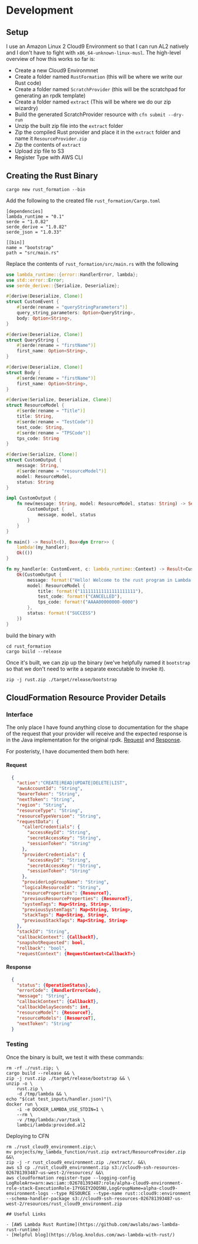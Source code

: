 # Development

## Setup

I use an Amazon Linux 2 Cloud9 Environment so that I can run AL2 natively and I don't have to fight
with `x86_64-unknown-linux-musl`. The high-level overview of how this works so far is:

- Create a new Cloud9 Environmnet
- Create a folder named `RustFormation` (this will be where we write our Rust code)
- Create a folder named `ScratchProvider` (this will be the scratchpad for generating an rpdk template)
- Create a folder named `extract` (This will be where we do our zip wizardry)
- Build the generated ScratchProvider resource with `cfn submit --dry-run`
- Unzip the built zip file into the `extract` folder
- Zip the compiled Rust provider and place it in the `extract` folder and name it `ResourceProvider.zip`
- Zip the contents of `extract`
- Upload zip file to S3
- Register Type with AWS CLI

## Creating the Rust Binary

```
cargo new rust_formation --bin
```

Add the following to the created file `rust_formation/Cargo.toml`

```
[dependencies]
lambda_runtime = "0.1"
serde = "1.0.82"
serde_derive = "1.0.82"
serde_json = "1.0.33"

[[bin]]
name = "bootstrap"
path = "src/main.rs"
```

Replace the contents of `rust_formation/src/main.rs` with the following

```rust
use lambda_runtime::{error::HandlerError, lambda};
use std::error::Error;
use serde_derive::{Serialize, Deserialize};

#[derive(Deserialize, Clone)]
struct CustomEvent {
    #[serde(rename = "queryStringParameters")]
    query_string_parameters: Option<QueryString>,
    body: Option<String>,
}

#[derive(Deserialize, Clone)]
struct QueryString {
    #[serde(rename = "firstName")]
    first_name: Option<String>,
}

#[derive(Deserialize, Clone)]
struct Body {
    #[serde(rename = "firstName")]
    first_name: Option<String>,
}

#[derive(Serialize, Deserialize, Clone)]
struct ResourceModel {
    #[serde(rename = "Title")]
    title: String,
    #[serde(rename = "TestCode")]
    test_code: String,
    #[serde(rename = "TPSCode")]
    tps_code: String
}

#[derive(Serialize, Clone)]
struct CustomOutput {
    message: String,
    #[serde(rename = "resourceModel")]
    model: ResourceModel,
    status: String
}

impl CustomOutput {
    fn new(message: String, model: ResourceModel, status: String) -> Self {
        CustomOutput {
            message, model, status
        }
    }
}

fn main() -> Result<(), Box<dyn Error>> {
    lambda!(my_handler);
    Ok(())
}

fn my_handler(e: CustomEvent, c: lambda_runtime::Context) -> Result<CustomOutput, HandlerError> {
    Ok(CustomOutput {
        message: format!("Hello! Welcome to the rust program in Lambda Function. Please add parameters."),
        model: ResourceModel {
            title: format!("111111111111111111111"),
            test_code: format!("CANCELLED"),
            tps_code: format!("AAAA00000000-0000")
        },
        status: format!("SUCCESS")
    })
}
```

build the binary with 
```
cd rust_formation
cargo build --release
```

Once it's built, we can zip up the binary (we've helpfully named it `bootstrap` so that we don't
need to write a separate executable to invoke it).

```
zip -j rust.zip ./target/release/bootstrap
```


## CloudFormation Resource Provider Details

### Interface
The only place I have found anything close to documentation for the shape of the request that your
provider will receive and the expected response is in the Java implementation for the original rpdk.
[Request](https://github.com/aws-cloudformation/cloudformation-cli-java-plugin/blob/master/src/main/java/software/amazon/cloudformation/proxy/HandlerRequest.java)
and [Response](https://github.com/aws-cloudformation/cloudformation-cli-java-plugin/blob/master/src/main/java/software/amazon/cloudformation/proxy/ProgressEvent.java).

For posteristy, I have documented them both here:

#### Request
```json
  {
    "action":"CREATE|READ|UPDATE|DELETE|LIST",
    "awsAccountId": "String",
    "bearerToken": "String",
    "nextToken": "String",
    "region": "String",
    "resourceType": "String",
    "resourceTypeVersion": "String",
    "requestData": {
      "callerCredentials": {
        "accessKeyId": "String",
        "secretAccessKey": "String",
        "sessionToken": "String"
      },
      "providerCredentials": {
        "accessKeyId": "String",
        "secretAccessKey": "String",
        "sessionToken": "String"
      },
      "providerLogGroupName": "String",
      "logicalResourceId": "String",
      "resourceProperties": {ResourceT},
      "previousResourceProperties": {ResourceT},
      "systemTags": Map<String, String>,
      "previousSystemTags": Map<String, String>,
      "stackTags": Map<String, String>,
      "previousStackTags": Map<String, String>
    },
    "stackId": "String",
    "callbackContext": {CallbackT},
    "snapshotRequested": bool,
    "rollback": "bool",
    "requestContext": {RequestContext<CallbackT>}
```

#### Response
```json
  {
    "status": {OperationStatus},
    "errorCode": {HandlerErrorCode},
    "message": "String",
    "callbackContext": {CallbackT},
    "callbackDelaySeconds": int,
    "resourceModel": {ResourceT},
    "resourceModels": [ResourceT],
    "nextToken": "String"
  }
```

### Testing
Once the binary is built, we test it with these commands:

```
rm -rf ./rust.zip; \
cargo build --release && \
zip -j rust.zip ./target/release/bootstrap && \
unzip -o \
    rust.zip \
    -d /tmp/lambda && \
echo "$(cat test_inputs/handler.json)"|\
docker run \
    -i -e DOCKER_LAMBDA_USE_STDIN=1 \
    --rm \
    -v /tmp/lambda:/var/task \
    lambci/lambda:provided.al2
```

Deploying to CFN
```
rm ./rust_cloud9_environment.zip;\
mv projects/my_lambda_function/rust.zip extract/ResourceProvider.zip &&\
zip -j -r rust_cloud9_environment.zip ./extract/. &&\
aws s3 cp ./rust_cloud9_environment.zip s3://cloud9-ssh-resources-026781393487-us-west-2/resources/ &&\
aws cloudformation register-type --logging-config LogRoleArn=arn:aws:iam::026781393487:role/alpha-cloud9-environment-role-stack-ExecutionRole-17YGGIY2OQSNU,LogGroupName=alpha-cloud9-environment-logs --type RESOURCE --type-name rust::cloud9::environment --schema-handler-package s3://cloud9-ssh-resources-026781393487-us-west-2/resources/rust_cloud9_environment.zip

## Useful Links

- [AWS Lambda Rust Runtime](https://github.com/awslabs/aws-lambda-rust-runtime)
- [Helpful blog](https://blog.knoldus.com/aws-lambda-with-rust/)